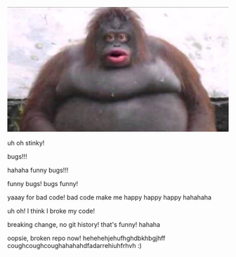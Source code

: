 
![uh oh!](stinky.jpg)

uh oh stinky!

bugs!!!

hahaha funny bugs!!!

funny bugs! bugs funny!

yaaay for bad code! bad code make me happy happy happy hahahaha

uh oh! I think I broke my code!

breaking change, no git history! that's funny! hahaha

oopsie, broken repo now! hehehehjehufhghdbkhbgjhff coughcoughcoughahahahdfadarrehiuhfrhvh :)
